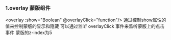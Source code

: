### 1.overlay 蒙版组件
<overlay :show="Boolean" @overlayClick="function"/>
通过控制show属性的值来控制蒙版的显示和隐藏
可以通过监听 overlayClick 事件来监听蒙版上的点击事件
蒙版的z-index为5


